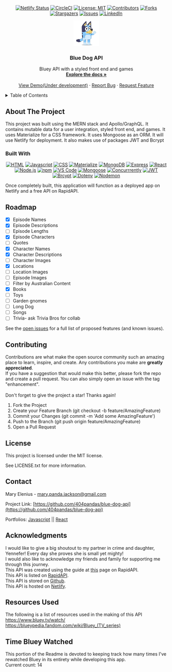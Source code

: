 <div align="center">

  <!-- Add badges using the following format: -->
  <!-- ![Name](urlToShieldHere)(urlToGithubHere) -->

[![Netlify Status](https://api.netlify.com/api/v1/badges/048fdbef-693a-4ef4-acec-10aadef4ffa1/deploy-status)](https://app.netlify.com/sites/bluey-api/deploys)
[![CircleCI](https://dl.circleci.com/status-badge/img/gh/404pandas/blue-dog-api/tree/main.svg?style=svg)](https://dl.circleci.com/status-badge/redirect/gh/404pandas/blue-dog-api/tree/main)
[![License: MIT](https://img.shields.io/badge/License-MIT-yellow.svg)](https://opensource.org/licenses/MIT)
[![Contributors](https://img.shields.io/github/contributors/404pandas/blue-dog-api.svg?style=plastic&logo=appveyor)](https://github.com/404pandas/blue-dog-api/graphs/contributors)
[![Forks](https://img.shields.io/github/forks/404pandas/blue-dog-api.svg?style=plastic&logo=appveyor)](https://github.com/404pandas/blue-dog-api/network/members)
[![Stargazers](https://img.shields.io/github/stars/404pandas/blue-dog-api.svg?style=plastic&logo=appveyor)](https://github.com/404pandas/blue-dog-api/stargazers)
[![Issues](https://img.shields.io/github/issues/404pandas/blue-dog-api.svg?style=plastic&logo=appveyor)](https://github.com/404pandas/blue-dog-api/issues)
[![LinkedIn](https://img.shields.io/badge/-LinkedIn-black.svg?style=plastic&logo=appveyor&logo=linkedin&colorB=555)](https://linkedin.com/in/404pandas)

</div>

<!-- PROJECT LOGO -->

<div align="center">
  <a href="https://github.com/404pandas/blue-dog-api">
    <img src="./client/src/assets/Bluey_Wave.webp" alt="Logo" width="80" height="80">
  </a>

<h3 align="center">Blue Dog API</h3>

  <p align="center">
Bluey API with a styled front end and games    <br />
    <a href="https://github.com/404pandas/blue-dog-api"><strong>Explore the docs »</strong></a>
    <br />
    <br />
    <a href="https://github.com/404pandas/blue-dog-api">View Demo(Under development)</a>
    ·
    <a href="https://github.com/404pandas/blue-dog-api/issues">Report Bug</a>
    ·
    <a href="https://github.com/404pandas/blue-dog-api/issues">Request Feature</a>
  </p>
</div>

<!-- TABLE OF CONTENTS -->
<details>
  <summary>Table of Contents</summary>
  <ol>
    <li>
      <a href="#about-the-project">About The Project</a>
      <ul>
        <li><a href="#built-with">Built With</a></li>
      </ul>
    </li>
    <li>
      <a href="#getting-started">Getting Started</a>
      <ul>
        <li><a href="#installation">Installation</a></li>
      </ul>
    </li>
    <li><a href="#usage">Usage</a></li>
    <li><a href="#roadmap">Roadmap</a></li>
    <li><a href="#contributing">Contributing</a></li>
    <li><a href="#license">License</a></li>
    <li><a href="#contact">Contact</a></li>
    <li><a href="#acknowledgments">Acknowledgments</a></li>
  </ol>
</details>

<!-- ABOUT THE PROJECT -->

## About The Project

<!-- Add screenshots using the following format: -->
<!-- ![Screenshot alt description](directPathOfScreenshots) -->

This project was built using the MERN stack and Apollo/GraphQL. It contains mutable data for a user integration, styled front end, and games.
It uses Materialize for a CSS framework.
It uses Mongoose as an ORM.
It will use Netlify for deployment.
It also makes use of packages JWT and Bcrypt

### Built With

<div align="center">

[![HTML](https://img.shields.io/badge/Language-HTML-ff0000?style=plastic&logo=HTML5&logoWidth=10)](https://html.com/)
[![Javascript](https://img.shields.io/badge/Language-JavaScript-ff8000?style=plastic&logo=JavaScript&logoWidth=10)](https://javascript.info/)
[![CSS](https://img.shields.io/badge/Tool-CSS-ffff00?style=plastic&logo=css3&logoWidth=10)](https://developer.mozilla.org/en-US/docs/Web/CSS)
[![Materialize](https://img.shields.io/badge/Framework-Materialize-80ff00?style=plastic&logo=80ff00&logoWidth=10)](https://materializecss.com/)
[![MongoDB](https://img.shields.io/badge/Database-MongoDB-00ff00?style=plastic&logo=MongoDB&logoWidth=10)](https://www.mongodb.com/home)
[![Express](https://img.shields.io/badge/Framework-Express-00ff80?style=plastic&logo=Express&logoWidth=10)](https://expressjs.com/)
[![React](https://img.shields.io/badge/Framework-React.js-00ffff?style=plastic&logo=React&logoWidth=10)](https://reactjs.org/docs/getting-started.html)
[![Node.js](https://img.shields.io/badge/Framework-Node.js-0080ff?style=plastic&logo=Node.js&logoWidth=10)](https://nodejs.org/en/)
[![npm](https://img.shields.io/badge/Tool-npm-0000ff?style=plastic&logo=npm&logoWidth=10)](https://www.npmjs.com/)
[![VS Code](https://img.shields.io/badge/IDE-VSCode-8000ff?style=plastic&logo=VisualStudioCode&logoWidth=10)](https://code.visualstudio.com/docs)
[![Mongoose](https://img.shields.io/badge/ORM-Mongoose-ff00ff?style=plastic&logo=Mongoose&logoWidth=10)](https://code.visualstudio.com/docs)
[![Concurrrently](https://img.shields.io/badge/Package-Concurrrently-ff0080?style=plastic&logo=npm&logoWidth=10)](https://www.npmjs.com/package/concurrently/)
[![JWT](https://img.shields.io/badge/Package-JWT-ff00ff?style=plastic&logo=npm&logoWidth=10)](https://www.npmjs.com/package/jsonwebtoken)
[![Brcypt](https://img.shields.io/badge/Package-Bcrypt-8000ff?style=plastic&logo=npm&logoWidth=10)](https://www.npmjs.com/package/bcrypt)
[![Dotenv](https://img.shields.io/badge/Package-Dotenv-0000ff?style=plastic&logo=npm&logoWidth=10)](https://www.npmjs.com/package/dotenv)
[![Nodemon](https://img.shields.io/badge/Package-Nodemon-0080ff?style=plastic&logo=npm&logoWidth=10)](https://www.npmjs.com/package/nodemon)

</div>

Once completely built, this application will function as a deployed app on Netlify and a free API on RapidAPI.

## Roadmap

- [x] Episode Names
- [x] Episode Descriptions
- [ ] Episode Lengths
- [x] Episode Characters
- [ ] Quotes
- [x] Character Names
- [x] Character Descriptions
- [ ] Character Images
- [x] Locations
- [ ] Location Images
- [ ] Episode Images
- [ ] Filter by Australian Content
- [x] Books
- [ ] Toys
- [ ] Garden gnomes
- [ ] Long Dog
- [ ] Songs
- [ ] Trivia- ask Trivia Bros for collab

See the [open issues](https://github.com/404pandas/blue-dog-api/issues) for a full list of proposed features (and known issues).

<!-- CONTRIBUTING -->

## Contributing

Contributions are what make the open source community such an amazing place to learn, inspire, and create. Any contributions you make are **greatly appreciated**.
</br>
If you have a suggestion that would make this better, please fork the repo and create a pull request. You can also simply open an issue with the tag "enhancement".
</br></br>
Don't forget to give the project a star! Thanks again!

1. Fork the Project
2. Create your Feature Branch (git checkout -b feature/AmazingFeature)
3. Commit your Changes (git commit -m 'Add some AmazingFeature')
4. Push to the Branch (git push origin feature/AmazingFeature)
5. Open a Pull Request

<!-- LICENSE -->

## License

This project is licensed under the MIT license.

See LICENSE.txt for more information.

<!-- CONTACT -->

## Contact

Mary Elenius - mary.panda.jackson@gmail.com

Project Link: [https://github.com/404pandas/blue-dog-api](https://github.com/404pandas/blue-dog-api)

Portfolios: [Javascript]([https://404pandas.github.io]) || [React]([https://404pandas.github.io])

<!-- ACKNOWLEDGMENTS -->

## Acknowledgments

I would like to give a big shoutout to my partner in crime and daughter, Yennefer! Every day she proves she is small yet mighty!
</br>
I would also like to acknowledge my friends and family for supporting me through this journey.
</br>
This API was created using the guide at [this](https://rapidapi.com/guides/build-api-publish-on-rapidapi) page on RapidAPI.
</br>
This API is listed on [RapidAPI](https://rapidapi.com/).
</br>
This API is stored on [Github](https://github.com/).
</br>
This API is hosted on [Netlify](https://www.netlify.com/).

<!-- Resources -->

## Resources Used

The following is a list of resources used in the making of this API
</br>
https://www.bluey.tv/watch/
</br>
https://blueypedia.fandom.com/wiki/Bluey_(TV_series)

<!-- Counter -->

## Time Bluey Watched

This portion of the Readme is devoted to keeping track how many times I've rewatched Bluey in its entirety while developing this app.
</br>
Current count: 14
